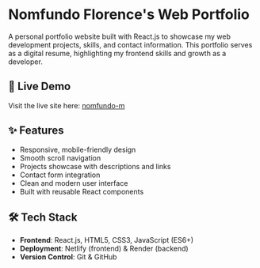 # Nomfundo Florence's Web Portfolio

A personal portfolio website built with React.js to showcase my web development projects, skills, and contact information. This portfolio serves as a digital resume, highlighting my frontend skills and growth as a developer.

## 🔗 Live Demo

Visit the live site here: [nomfundo-m](https://nomfundo-m.netlify.app/)

## ✨ Features

- Responsive, mobile-friendly design
- Smooth scroll navigation
- Projects showcase with descriptions and links
- Contact form integration
- Clean and modern user interface
- Built with reusable React components

## 🛠 Tech Stack

- **Frontend**: React.js, HTML5, CSS3, JavaScript (ES6+)
- **Deployment**: Netlify (frontend) & Render (backend)
- **Version Control**: Git & GitHub
